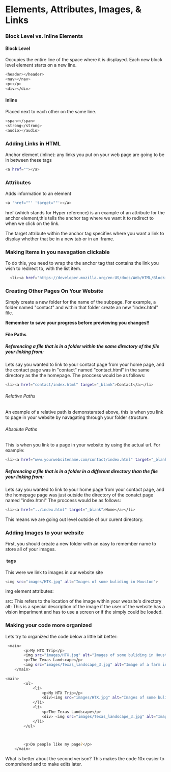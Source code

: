 # Elements, Attributes, Images, & Links
### Block Level vs. Inline Elements
#### Block Level
Occupies the entire line of the space where it is displayed. Each new block level element starts on a new line.
```bash
<header></header>
<nav></nav>
<p></p>
<div></div>
```
#### Inline
Placed next to each other on the same line.
```bash
<span></span>
<strong</strong>
<audio></audio>
```
### Adding Links in HTML
Anchor element (inline): any links you put on your web page are going to be in between these tags
```bash
<a href=""></a>
```

### Attributes
Adds information to an element
```bash
<a 'href=""' 'target=""'></a>
```
href (which stands for Hyper reference) is an example of an attribute for the anchor element,this tells the anchor tag where we want it to redirect to when we click on the link.

The target attribute within the anchor tag specifies where you want a link to display whether that be in a new tab or in an iframe.

### Making Items in you navagation clickable
To do this, you need to wrap the the anchor tag that contains the link you wish to redirect to, with the list item.
```bash
  <li><a href="https://developer.mozilla.org/en-US/docs/Web/HTML/Block-level_elements" target="_blank">Contact</a></li>
```
### Creating Other Pages On Your Website
Simply create a new folder for the name of the subpage. For example, a folder named "contact" and within that folder create an new "index.html" file.

**Remember to save your progress before previewing you changes!!**

#### File Paths

##### Referencing a file that is in a folder within the same directory of the file your linking from:

Lets say you wanted to link to your contact page from your home page, and the contact page was in "contact" named "contact.html" in the same directory as the the homepage.
The proccess would be as follows:
```bash
<li><a href="contact/index.html" target="_blank">Contact</a></li>
```

###### Relative Paths
An example of a relative path is demonstarated above, this is when you link to page in your website by navagating through your folder structure.

###### Absolute Paths
This is when you link to a page in your website by using the actual url. For example:
```bash
<li><a href="www.yourwebsitename.com/contact/index.html" target="_blank">Contact</a></li>
```

##### Referencing a file that is in a folder in a different directory than the file your linking from:

Lets say you wanted to link to your home page from your contact page, and the homepage page was just outside the directory of the conatct page named "index.html"
The proccess would be as follows:
```bash
<li><a href="../index.html" target="_blank">Home</a></li>
```
This means we are going out level outside of our curent directory.

### Adding Images to your website
First, you should create a new folder with an easy to remember name to store all of your images.

#### <img> tags
This were we link to images in our website site 
```bash
<img src="images/HTX.jpg" alt="Images of some buliding in Houston">
```

img element attributes:

src: This refers to the location of the image within your website's directory
alt: This is a special description of the image if the user of the website has a vision impariment and has to use a screen or if the simply could be loaded.

### Making your code more organized
Lets try to organized the code below a little bit better:

```bash
 <main>
        <p>My HTX Trip</p>
        <img src="images/HTX.jpg" alt="Images of some buliding in Houston">
        <p>The Texas Landscape</p>
        <img src="images/Texas_landscape_3.jpg" alt="Image of a farm in Texas">
    </main>
```

```bash
<main>
        <ul>
            <li>
                <p>My HTX Trip</p>
                <div><img src="images/HTX.jpg" alt="Images of some buliding in Houston"></div>
            </li>
            <li>
                <p>The Texas Landscape</p>
                <div> <img src="images/Texas_landscape_3.jpg" alt="Image of a farm in Texas"></div>
            </li>
        </ul>



        <p>Do people like my page?</p>
    </main>
 ```
What is better about the second verison?
This makes the code 10x easier to comprehend and to make edits later.



